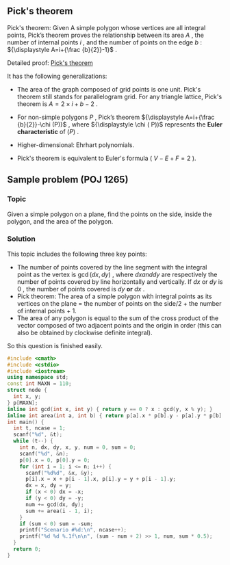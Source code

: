 ## Pick's theorem

Pick's theorem: Given A simple polygon whose vertices are all integral points, Pick’s theorem proves the relationship between its area ${\displaystyle A}$ , the number of internal points ${\displaystyle i}$ , and the number of points on the edge ${\displaystyle b}$ : ${\displaystyle A=i+{\frac {b}{2}}-1}$ .

Detailed proof: [Pick's theorem](https://en.wikipedia.org/wiki/Pick%27s_theorem) 

It has the following generalizations:

- The area of the graph composed of grid points is one unit. Pick's theorem still stands for parallelogram grid. For any triangle lattice, Pick's theorem is ${\displaystyle A=2 \times i+b-2}$ .

- For non-simple polygons ${\displaystyle P}$ , Pick’s theorem ${\displaystyle A=i+{\frac {b}{2}}-\chi (P)}$ , where ${\displaystyle \chi ( P))$ represents the **Euler characteristic** of $(\displaystyle P)$ .

- Higher-dimensional: Ehrhart polynomials.
- Pick's theorem is equivalent to Euler's formula ( ${\displaystyle V-E+F=2}$ ).

## Sample problem (POJ 1265)

### Topic

Given a simple polygon on a plane, find the points on the side, inside the polygon, and the area of the polygon.

### Solution

This topic includes the following three key points:

- The number of points covered by the line segment with the integral point as the vertex is $\gcd(\textit{dx},\textit{dy})$ , where $\textit{dx} and \textit{dy}$ are respectively the number of points covered by line horizontally and vertically. If $\textit{dx}$ or $\textit{dy}$ is $0$ , the number of points covered is $\textit{dy}$ **or** $\textit{dx}$ .
- Pick theorem: The area of a simple polygon with integral points as its vertices on the plane = the number of points on the side/2 + the number of internal points + 1.
- The area of any polygon is equal to the sum of the cross product of the vector composed of two adjacent points and the origin in order (this can also be obtained by clockwise definite integral).

So this question is finished easily.

```cpp
#include <cmath>
#include <cstdio>
#include <iostream>
using namespace std;
const int MAXN = 110;
struct node {
  int x, y;
} p[MAXN];
inline int gcd(int x, int y) { return y == 0 ? x : gcd(y, x % y); }
inline int area(int a, int b) { return p[a].x * p[b].y - p[a].y * p[b].x; }
int main() {
  int t, ncase = 1;
  scanf("%d", &t);
  while (t--) {
    int n, dx, dy, x, y, num = 0, sum = 0;
    scanf("%d", &n);
    p[0].x = 0, p[0].y = 0;
    for (int i = 1; i <= n; i++) {
      scanf("%d%d", &x, &y);
      p[i].x = x + p[i - 1].x, p[i].y = y + p[i - 1].y;
      dx = x, dy = y;
      if (x < 0) dx = -x;
      if (y < 0) dy = -y;
      num += gcd(dx, dy);
      sum += area(i - 1, i);
    }
    if (sum < 0) sum = -sum;
    printf("Scenario #%d:\n", ncase++);
    printf("%d %d %.1f\n\n", (sum - num + 2) >> 1, num, sum * 0.5);
  }
  return 0;
}
```
